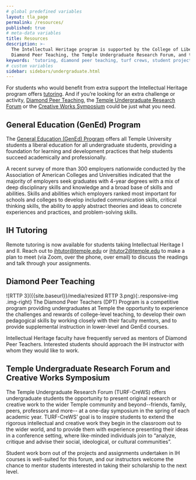 ```yaml
---
# global predefined variables
layout: tla_page
permalink: /resources/
published: true
# meta-data variables
title: Resources
description: >-
  The Intellectual Heritage program is supported by the College of Liberal Arts with tutoring,
  Diamond Peer Teaching, the Temple Undergraduate Research Forum, and the Creative Works Symposium.
keywords: 'tutoring, diamond peer teaching, turf crews, student projects'
# custom variables
sidebar: sidebars/undergraduate.html 
---
```

For students who would benefit from extra support the Intellectual Heritage program offers [tutoring](#ih-tutoring). And if you’re looking for an extra challenge or activity, [Diamond Peer Teaching](#diamond-peer-teaching), the [Temple Undergraduate Research Forum](#temple-undergraduate-research-forum-and-creative-works-symposium-turf-crews) or the [Creative Works Symposium](#temple-undergraduate-research-forum-and-creative-works-symposium-turf-crews) could be just what you need.

## General Education (GenEd) Program
The [General Education (GenEd) Program](https://gened.temple.edu/) offers all Temple University students a liberal education for all undergraduate students, providing a foundation for learning and development practices that help students succeed academically and professionally.

A recent survey of more than 300 employers nationwide conducted by the Association of American Colleges and Universities indicated that the majority of employers seek graduates with 4-year degrees with a mix of deep disciplinary skills and knowledge and a broad base of skills and abilities. Skills and abilities which employers ranked most important for schools and colleges to develop included communication skills, critical thinking skills, the ability to apply abstract theories and ideas to concrete experiences and practices, and problem-solving skills.

## IH Tutoring
Remote tutoring is now available for students taking Intellectual Heritage I and II. Reach out to [ihtutor@temple.edu](mailto:ihtutor@temple.edu) or [ihtutor2@temple.edu](mailto:ihtutor2@temple.edu) to make a plan to meet (via Zoom, over the phone, over email) to discuss the readings and talk through your assignments.

## Diamond Peer Teaching
![RTTP 3]({{site.baseurl}}/media/resized RTTP 3.png){:.responsive-img .img-right}
The Diamond Peer Teachers (DPT) Program is a competitive program providing undergraduates at Temple the opportunity to experience the challenges and rewards of college-level teaching, to develop their own pedagogical skills by working closely with their faculty mentors, and to provide supplemental instruction in lower-level and GenEd courses.

Intellectual Heritage faculty have frequently served as mentors of Diamond Peer Teachers. Interested students should approach the IH instructor with whom they would like to work.

## Temple Undergraduate Research Forum and Creative Works Symposium 
The Temple Undergraduate Research Forum (TURF-CreWS) offers undergraduate students the opportunity to present original research or creative work to the wider Temple community and beyond--friends, family, peers, professors and more-- at a one-day symposium in the spring of each academic year. TURF-CreWS’ goal is to inspire students to extend the rigorous intellectual and creative work they begin in the classroom out to the wider world, and to provide them with experience presenting their ideas in a conference setting, where like-minded individuals join to “analyze, critique and advise their social, ideological, or cultural communities”.

Student work born out of the projects and assignments undertaken in IH courses is well-suited for this forum, and our instructors welcome the chance to mentor students interested in taking their scholarship to the next level.
